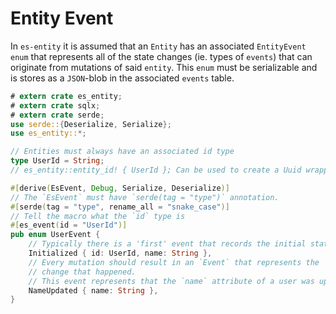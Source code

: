 # Entity Event

In `es-entity` it is assumed that an `Entity` has an associated `EntityEvent` `enum` that represents all of the state changes (ie. types of `events`) that can originate from mutations of said `entity`.
This `enum` must be serializable and is stores as a `JSON`-blob in the associated `events` table.

```rust
# extern crate es_entity;
# extern crate sqlx;
# extern crate serde;
use serde::{Deserialize, Serialize};
use es_entity::*;

// Entities must always have an associated id type
type UserId = String;
// es_entity::entity_id! { UserId }; Can be used to create a Uuid wrapper struct.

#[derive(EsEvent, Debug, Serialize, Deserialize)]
// The `EsEvent` must have `serde(tag = "type")` annotation.
#[serde(tag = "type", rename_all = "snake_case")]
// Tell the macro what the `id` type is
#[es_event(id = "UserId")]
pub enum UserEvent {
    // Typically there is a 'first' event that records the initial state of an `Entity`.
    Initialized { id: UserId, name: String },
    // Every mutation should result in an `Event` that represents the 
    // change that happened.
    // This event represents that the `name` attribute of a user was updated.
    NameUpdated { name: String },
}
```
